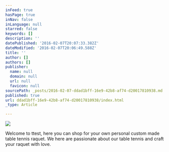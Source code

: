 ```yaml
---
inFeed: true
hasPage: true
inNav: false
inLanguage: null
starred: false
keywords: []
description: ''
datePublished: '2016-02-07T20:07:33.382Z'
dateModified: '2016-02-07T20:06:49.588Z'
title: ''
author: []
authors: []
publisher:
  name: null
  domain: null
  url: null
  favicon: null
sourcePath: _posts/2016-02-07-ddad1bff-16e9-42b8-af74-d20017810938.md
published: true
url: ddad1bff-16e9-42b8-af74-d20017810938/index.html
_type: Article

---
```

![](https://the-grid-user-content.s3-us-west-2.amazonaws.com/c9217777-439c-4e26-a938-d44390a628a1.gif)

Welcome to ttest, here you can shop for your own personal custom made table tennis raquet. We here are passionate about our table tennis and craft your raquet with love.